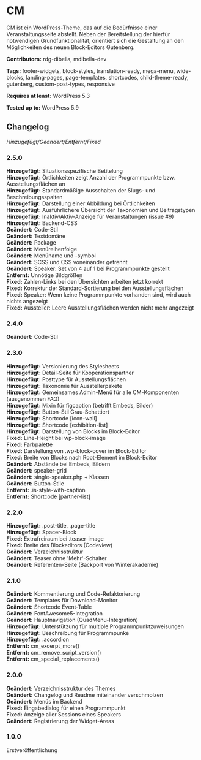 # CM
CM ist ein WordPress-Theme, das auf die Bedürfnisse einer Veranstaltungsseite abstellt. Neben der Bereitstellung der hierfür notwendigen Grundfunktionalität, orientiert sich die Gestaltung an den Möglichkeiten des neuen Block-Editors Gutenberg.

__Contributors:__ rdg-dibella, mdibella-dev

__Tags:__  footer-widgets, block-styles, translation-ready, mega-menu, wide-blocks, landing-pages, page-templates, shortcodes, child-theme-ready, gutenberg, custom-post-types, responsive

__Requires at least:__ WordPress 5.3  

__Tested up to:__ WordPress 5.9  


## Changelog
*Hinzugefügt/Geändert/Entfernt/Fixed*

### 2.5.0
**Hinzugefügt:** Situationsspezifische Betitelung  
**Hinzugefügt:** Örtlichkeiten zeigt Anzahl der Programmpunkte bzw. Ausstellungsflächen an  
**Hinzugefügt:** Standardmäßige Ausschalten der Slugs- und Beschreibungsspalten  
**Hinzugefügt:** Darstellung einer Abbildung bei Örtlichkeiten  
**Hinzugefügt:** Ausführlichere Übersicht der Taxonomien und Beitragstypen   
**Hinzugefügt:** Inaktiv/Aktiv-Anzeige für Veranstaltungen (issue #9)  
**Hinzugefügt:** Backend-CSS  
**Geändert:** Code-Stil  
**Geändert:** Textdomäne  
**Geändert:** Package  
**Geändert:** Menüreihenfolge  
**Geändert:** Menüname und -symbol  
**Geändert:** SCSS und CSS voneinander getrennt  
**Geändert:** Speaker: Set von 4 auf 1 bei Programmpunkte gestellt  
**Entfernt:** Unnötige Bildgrößen  
**Fixed:** Zahlen-Links bei den Übersichten arbeiten jetzt korrekt  
**Fixed:** Korrektur der Standard-Sortierung bei den Ausstellungsflächen  
**Fixed:** Speaker: Wenn keine Programmpunkte vorhanden sind, wird auch nichts angezeigt  
**Fixed:** Aussteller: Leere Ausstellungsflächen werden nicht mehr angezeigt  

### 2.4.0  
**Geändert:** Code-Stil  

### 2.3.0  
**Hinzugefügt:** Versionierung des Stylesheets   
**Hinzugefügt:** Detail-Seite für Kooperationspartner    
**Hinzugefügt:** Posttype für Ausstellungsflächen  
**Hinzugefügt:** Taxonomie für Ausstellerpakete  
**Hinzugefügt:** Gemeinsames Admin-Menü für alle CM-Komponenten (ausgenommen FAQ)  
**Hinzugefügt:** Mixin für figcaption (betrifft Embeds, Bilder)  
**Hinzugefügt:** Button-Stil Grau-Schattiert  
**Hinzugefügt:** Shortcode [icon-wall]  
**Hinzugefügt:** Shortcode [exhibition-list]  
**Hinzugefügt:** Darstellung von Blocks im Block-Editor  
**Fixed:** Line-Height bei wp-block-image  
**Fixed:** Farbpalette  
**Fixed:** Darstellung von .wp-block-cover im Block-Editor  
**Fixed:** Breite von Blocks nach Root-Element im Block-Editor   
**Geändert:** Abstände bei Embeds, Bildern  
**Geändert:** speaker-grid  
**Geändert:** single-speaker.php + Klassen  
**Geändert:** Button-Stile  
**Entfernt:** .is-style-with-caption  
**Entfernt:** Shortcode [partner-list]  

### 2.2.0
**Hinzugefügt:** .post-title, .page-title  
**Hinzugefügt:** Spacer-Block   
**Fixed:** Extrafreiraum bei .teaser-image  
**Fixed:** Breite des Blockeditors (Codeview)  
**Geändert:** Verzeichnisstruktur  
**Geändert:** Teaser ohne 'Mehr'-Schalter  
**Geändert:** Referenten-Seite (Backport von Winterakademie)  

### 2.1.0
**Geändert:** Kommentierung und Code-Refaktorierung   
**Geändert:** Templates für Download-Monitor  
**Geändert:** Shortcode Event-Table  
**Geändert:** FontAwesome5-Integration  
**Geändert:** Hauptnavigation (QuadMenu-Integration)  
**Hinzugefügt:** Unterstützung für multiple Programmpunktzuweisungen  
**Hinzugefügt:** Beschreibung für Programmpunke  
**Hinzugefügt:** .accordion  
**Entfernt:** cm_excerpt_more()  
**Entfernt:** cm_remove_script_version()  
**Entfernt:** cm_special_replacements()  

### 2.0.0
**Geändert:** Verzeichnisstruktur des Themes  
**Geändert:** Changelog und Readme miteinander verschmolzen  
**Geändert:** Menüs im Backend  
**Fixed:** Eingabedialog für einen Programmpunkt  
**Fixed:** Anzeige aller Sessions eines Speakers  
**Geändert:** Registrierung der Widget-Areas  

### 1.0.0
Erstveröffentlichung
